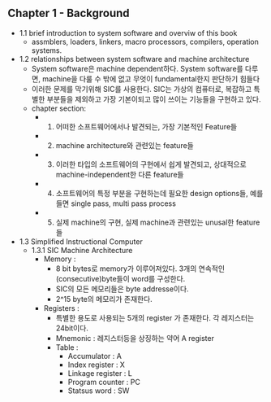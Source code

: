 ## Chapter 1 - Background
- 1.1 brief introduction to system software and overviw of this book
  - assmblers, loaders, linkers, macro processors, compilers, operation systems.
- 1.2 relationships between system software and machine architecture
  - System software은 machine dependent하다. System software를 다루면, machine을 다룰 수 밖에 없고 무엇이 fundamental한지 판단하기 힘들다
  - 이러한 문제를 막기위해 SIC를 사용한다. SIC는 가상의 컴퓨터로, 복잡하고 특별한 부분들을 제외하고 가장 기본이되고 많이 쓰이는 기능들을 구현하고 있다. 
  - chapter section:
    - 1. 어떠한 소프트웨어에서나 발견되는, 가장 기본적인 Feature들
    - 2. machine architecture와 관련있는 feature들
    - 3. 이러한 타입의 소프트웨어의 구현에서 쉽게 발견되고, 상대적으로 machine-independent한 다른 feature들 
    - 4. 소프트웨어의 특정 부분을 구현하는데 필요한 design options들, 예를들면 single pass, multi pass process
    - 5. 실제 machine의 구현, 실제 machine과 관련있는 unusal한 feature들
- 1.3 Simplified Instructional Computer 
  - 1.3.1 SIC Machine Architecture
    - Memory : 
      - 8 bit bytes로 memory가 이루어져있다. 3개의 연속적인(consecutive)byte들이 word를 구성한다.
      - SIC의 모든 메모리들은 byte addresse이다. 
      - 2^15 byte의 메모리가 존재한다.
    - Registers :
      - 특별한 용도로 사용되는 5개의 register 가 존재한다. 각 레지스터는 24bit이다. 
      - Mnemonic : 레지스터등을 상징하는 약어 A register
      - Table :
        - Accumulator : A
        - Index register : X
        - Linkage register : L 
        - Program counter : PC
        - Statsus word : SW
